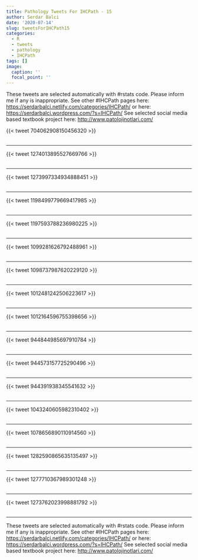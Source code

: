 ```yaml
---
title: Pathology Tweets For IHCPath - 15
author: Serdar Balci
date: '2020-07-14'
slug: tweetsForIHCPath15
categories:
  - R
  - tweets
  - pathology
  - IHCPath
tags: []
image:
  caption: ''
  focal_point: ''
---
```



These tweets are selected automatically with #rstats code. Please inform me if any is inappropriate.
See other #IHCPath pages here: https://serdarbalci.netlify.com/categories/IHCPath/  or here: https://serdarbalci.wordpress.com/?s=IHCPath/ 
See selected social media based textbook project here: http://www.patolojinotlari.com/

{{< tweet 704062908150456320 >}}
<br>
<br>
<hr>
{{< tweet 1274013895527669766 >}}
<br>
<br>
<hr>
{{< tweet 1273997334934888451 >}}
<br>
<br>
<hr>
{{< tweet 1198499779669417985 >}}
<br>
<br>
<hr>
{{< tweet 1197593788236980225 >}}
<br>
<br>
<hr>
{{< tweet 1099281626792488961 >}}
<br>
<br>
<hr>
{{< tweet 1098737987620229120 >}}
<br>
<br>
<hr>
{{< tweet 1012481242506223617 >}}
<br>
<br>
<hr>
{{< tweet 1012164596755398656 >}}
<br>
<br>
<hr>
{{< tweet 944844985697910784 >}}
<br>
<br>
<hr>
{{< tweet 944573157725290496 >}}
<br>
<br>
<hr>
{{< tweet 944391938345541632 >}}
<br>
<br>
<hr>
{{< tweet 1043240605982310402 >}}
<br>
<br>
<hr>
{{< tweet 1078656890110914560 >}}
<br>
<br>
<hr>
{{< tweet 1282590865635135497 >}}
<br>
<br>
<hr>
{{< tweet 1277710367989301248 >}}
<br>
<br>
<hr>
{{< tweet 1273762023998881792 >}}
<br>
<br>
<hr>


These tweets are selected automatically with #rstats code. Please inform me if any is inappropriate.
See other #IHCPath pages here: https://serdarbalci.netlify.com/categories/IHCPath/  or here: https://serdarbalci.wordpress.com/?s=IHCPath/ 
See selected social media based textbook project here: http://www.patolojinotlari.com/
